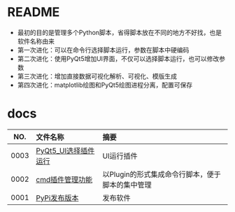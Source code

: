 # README

* 最初的目的是管理多个Python脚本，省得脚本放在不同的地方不好找，也是软件名称由来
* 第一次进化：可以在命令行选择脚本运行，参数在脚本中硬编码
* 第二次进化：使用PyQt5增加UI界面，不仅可以选择脚本运行，也可以修改参数
* 第三次进化：增加直接数据可视化解析、可视化、模版生成
* 第四次进化：matplotlib绘图和PyQt5绘图进程分离，配置可保存

# docs

NO.  |文件名称|摘要
:---:|:--|:--
0003 | [PyQt5_UI选择插件运行](docs/0003_PyQt5_UI选择插件运行.md) | UI运行插件
0002 | [cmd插件管理功能](docs/0002_cmd插件管理功能.md) | 以Plugin的形式集成命令行脚本，便于脚本的集中管理
0001 | [PyPi发布版本](docs/0001_PyPi发布版本.md) | 发布软件

